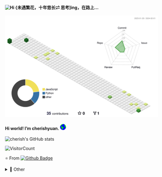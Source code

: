 <h4>
  <img src="https://emojis.slackmojis.com/emojis/images/1588866973/8934/hellokittydance.gif?1588866973" alt="Hi" width="42" />
  {未遇繁花，十年悠长⇌ 思考]ing，在路上...
</h4>

![](./profile-3d-contrib/profile-green-animate.svg)

#### Hi world! I’m cherishyuan. <img src="https://github.com/XuYuQuan0713/Picture/blob/main/Earth.gif" width="20px">

![cherish's GitHub stats](https://github-readme-stats.vercel.app/api?username=cherishyuan&theme=merko&&show_icons=true)

![VisitorCount](https://profile-counter.glitch.me/cherishyuan/count.svg)

⭐️ From [![Github Badge](https://img.shields.io/badge/-Github-232323?style=flat-square&logo=Github&logoColor=white&link=https://github.com/cherishyuan)](https://github.com/cherishyuan)

<details>

<summary>💖 Other</summary>

<img alt="huaizhi stats" width="360" src="https://github-readme-stats.vercel.app/api?username=cherishyuan&show_icons=true&bg_color=320,323031,84a59d&icon_color=b0c4b1&title_color=eec170&text_color=a2a392&include_all_commits=true"><br>

<!-- <a href="https://github.com/lencx/z/discussions/2"><img alt="浮之静" width="480" src="https://user-images.githubusercontent.com/16164244/119298318-607bbf80-bc8f-11eb-98da-e8277efe3249.png"></a> -->

</details>
